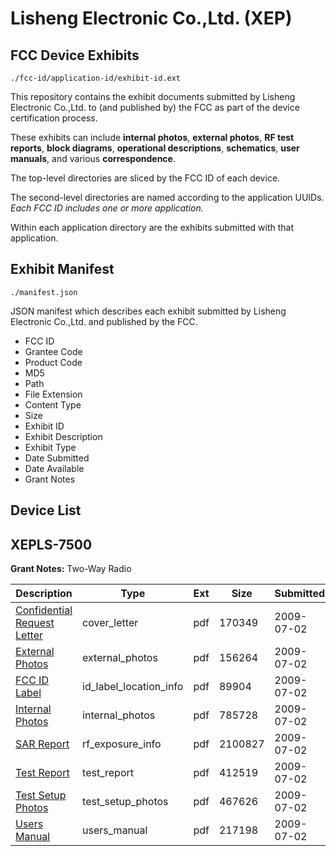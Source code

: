 # Lisheng Electronic Co.,Ltd. (XEP)
## FCC Device Exhibits

```
./fcc-id/application-id/exhibit-id.ext
```

This repository contains the exhibit documents submitted by Lisheng Electronic Co.,Ltd. to (and published by) the FCC as part of the device certification process.

These exhibits can include **internal photos**, **external photos**, **RF test reports**, **block diagrams**, **operational descriptions**, **schematics**, **user manuals**, and various **correspondence**.

The top-level directories are sliced by the FCC ID of each device.

The second-level directories are named according to the application UUIDs. *Each FCC ID includes one or more application.*

Within each application directory are the exhibits submitted with that application. 

## Exhibit Manifest

```
./manifest.json
```

JSON manifest which describes each exhibit submitted by Lisheng Electronic Co.,Ltd. and published by the FCC.

- FCC ID
- Grantee Code
- Product Code
- MD5
- Path
- File Extension
- Content Type
- Size
- Exhibit ID
- Exhibit Description
- Exhibit Type
- Date Submitted
- Date Available
- Grant Notes

## Device List
## XEPLS-7500
**Grant Notes:** Two-Way Radio

| Description | Type | Ext | Size | Submitted | Available |
| ----------- | ---- | --- | ---- | --------- | --------- |
| [Confidential Request Letter](XEPLS-7500/9ddb6ee96d72e645749002269a490de2/1133459.pdf) | cover_letter | pdf | 170349 | 2009-07-02 | 2009-07-02 |
| [External Photos](XEPLS-7500/9ddb6ee96d72e645749002269a490de2/1133460.pdf) | external_photos | pdf | 156264 | 2009-07-02 | 2009-07-02 |
| [FCC ID Label](XEPLS-7500/9ddb6ee96d72e645749002269a490de2/1133461.pdf) | id_label_location_info | pdf | 89904 | 2009-07-02 | 2009-07-02 |
| [Internal Photos](XEPLS-7500/9ddb6ee96d72e645749002269a490de2/1133462.pdf) | internal_photos | pdf | 785728 | 2009-07-02 | 2009-07-02 |
| [SAR Report](XEPLS-7500/9ddb6ee96d72e645749002269a490de2/1133469.pdf) | rf_exposure_info | pdf | 2100827 | 2009-07-02 | 2009-07-02 |
| [Test Report](XEPLS-7500/9ddb6ee96d72e645749002269a490de2/1133466.pdf) | test_report | pdf | 412519 | 2009-07-02 | 2009-07-02 |
| [Test Setup Photos](XEPLS-7500/9ddb6ee96d72e645749002269a490de2/1133467.pdf) | test_setup_photos | pdf | 467626 | 2009-07-02 | 2009-07-02 |
| [Users Manual](XEPLS-7500/9ddb6ee96d72e645749002269a490de2/1133468.pdf) | users_manual | pdf | 217198 | 2009-07-02 | 2009-07-02 |
